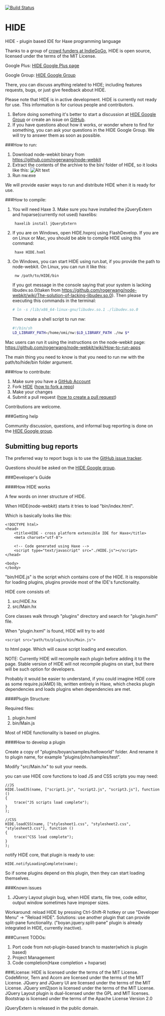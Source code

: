 ﻿[![Build Status](https://travis-ci.org/as3boyan/HIDE-1.png?branch=master)](https://travis-ci.org/as3boyan/HIDE-1)

HIDE
====

HIDE - plugin based IDE for Haxe programming language

Thanks to a group of [crowd funders at IndieGoGo](http://www.indiegogo.com/projects/cactus-ide/), HIDE is open source, licensed under the terms of the MIT License.

Google Plus:
[HIDE Google Plus page](https://plus.google.com/113245482496557815887)

Google Group:
[HIDE Google Group](https://groups.google.com/forum/#!forum/haxeide)

There, you can discuss anything related to HIDE; including features requests, bugs, or just give feedback about HIDE.

Please note that HIDE is in active development. HIDE is currently not ready for use. 
This information is for curious people and contributors.

1. Before doing something it's better to start a discussion at [HIDE Google Group](https://groups.google.com/forum/#!forum/haxeide) or create an issue on [GitHub](https://github.com/misterpah/hide/issues?state=open).
2. If you have questions about how it works, or wonder where to find for something, you can ask your questions in the HIDE Google Group. We will try to answer them as soon as possible.

###How to run:

1. Download node-webkit binary from https://github.com/rogerwang/node-webkit
2. Extract the contents of the archive to the bin/ folder of HIDE, so it looks like this: 
![Alt text](http://s13.postimg.org/9l0qcxo87/screenshot_204.png)
3. Run nw.exe

We will provide easier ways to run and distribute HIDE when it is ready for use.

###How to compile:
1. You will need Haxe 3. Make sure you have installed the jQueryExtern and hxparse(currently not used) haxelibs:
	
        haxelib install jQueryExtern

2. If you are on Windows, open HIDE.hxproj using FlashDevelop. If you are on Linux or Mac, you should be able to compile HIDE using this command:

        haxe HIDE.hxml
    
3. On Windows, you can start HIDE using run.bat, if you provide the path to node-webkit.
On Linux, you can run it like this:

        nw /path/to/HIDE/bin
        
	If you got message in the console saying that your system is lacking libudev.so.0(taken from https://github.com/rogerwang/node-webkit/wiki/The-solution-of-lacking-libudev.so.0).
	Then please try executing this commands in the terminal:

	``` bash
	# ln -s /lib/x86_64-linux-gnu/libudev.so.1 ./libudev.so.0
	```

	Then create a shell script to run nw:

	``` bash
	#!/bin/sh
	LD_LIBRARY_PATH=/home/omi/nw:$LD_LIBRARY_PATH ./nw $*
	```
    
Mac users can run it using the instructions on the node-webkit page:
https://github.com/rogerwang/node-webkit/wiki/How-to-run-apps

The main thing you need to know is that you need to run nw with the path/to/hide/bin folder argument.

###How to contribute:

1. Make sure you have a [GitHub Account](https://github.com/signup/free)
2. Fork [HIDE](https://github.com/misterpah/hide)
  ([how to fork a repo](https://help.github.com/articles/fork-a-repo))
3. Make your changes
4. Submit a pull request
([how to create a pull request](https://help.github.com/articles/fork-a-repo))

Contributions are welcome.

###Getting help

Community discussion, questions, and informal bug reporting is done on the
[HIDE Google group](https://groups.google.com/group/haxeide).
	
## Submitting bug reports

The preferred way to report bugs is to use the
[GitHub issue tracker](https://github.com/misterpah/hide/issues).

Questions should be asked on the
[HIDE Google group](http://groups.google.com/group/haxeide).

###Developer's Guide

####How HIDE works

A few words on inner structure of HIDE.

When HIDE(node-webkit) starts it tries to load "bin/index.html".

Which is basically looks like this:

```
<!DOCTYPE html>
<head>
	<title>HIDE - cross platform extensible IDE for Haxe</title>
	<meta charset="utf-8">

	<!-- Code generated using Haxe -->
	<script type="text/javascript" src="./HIDE.js"></script>
</head>

<body>	
</body>
```

"bin/HIDE.js" is the script which contains core of the HIDE. It is responsible for loading plugins, plugins provide most of the IDE's functionality.

HIDE core consists of:
1. src/HIDE.hx
2. src/Main.hx

Core classes walk through "plugins" directory and search for "plugin.hxml" file.

When "plugin.hxml" is found, HIDE will try to add

```
<script src="path/to/plugin/bin/Main.js">
```

to html page. Which will cause script loading and execution.

NOTE: Currently HIDE will recompile each plugin before adding it to the page. Stable version of HIDE will not recompile plugins on start, but there will be such option for developers.

Probably it would be easier to understand, if you could imagine HIDE core as some require.js(AMD) lib, written entirely in Haxe, which checks plugin dependencies and loads plugins when dependencies are met.

####Plugin Structure:

Required files:
1. plugin.hxml
2. bin/Main.js

Most of HIDE functionality is based on plugins.

####How to develop a plugin

Create a copy of "plugins/boyan/samples/helloworld" folder.
And rename it to plugin name, for example "plugins/john/samples/test".

Modify "src/Main.hx" to suit your needs.

you can use HIDE core functions to load JS and CSS scripts you may need:

```
//JS
HIDE.loadJS(name, ["script1.js", "script2.js", "script3.js"], function ()
{
	trace("JS scripts load complete");
}
);

//CSS
HIDE.loadCSS(name, ["stylesheet1.css", "stylesheet2.css", "stylesheet3.css"], function ()
{
	trace("CSS load complete");
}
);
```

notify HIDE core, that plugin is ready to use:

```
HIDE.notifyLoadingComplete(name);
```

So if some plugins depend on this plugin, then they can start loading themselves.

###Known issues
1. JQuery Layout plugin bug, when HIDE starts, file tree, code editor, output window sometimes have improper sizes.

Workaround: reload HIDE by pressing Ctrl-Shift-R hotkey or use "Developer Menu" -> "Reload HIDE".
Solutions: use another plugin that can provide split-pane functionality. ("boyan.jquery.split-pane" plugin is already integrated in HIDE, currently inactive).

###Current TODOs:
1. Port code from not-plugin-based branch to master(which is plugin based)
2. Project Management
3. Code completion(Haxe completion + hxparse)

###License:
HIDE is licensed under the terms of the MIT License.
CodeMirror, Tern and Acorn are licensed under the terms of the MIT License.
JQuery and JQuery UI are licensed under the terms of the MIT License.
JQuery xml2json is licensed under the terms of the MIT License.
JQuery Layout plugin is dual-licensed under the GPL and MIT licenses.
Bootstrap is licensed under the terms of the Apache License Version 2.0

jQueryExtern is released in the public domain.